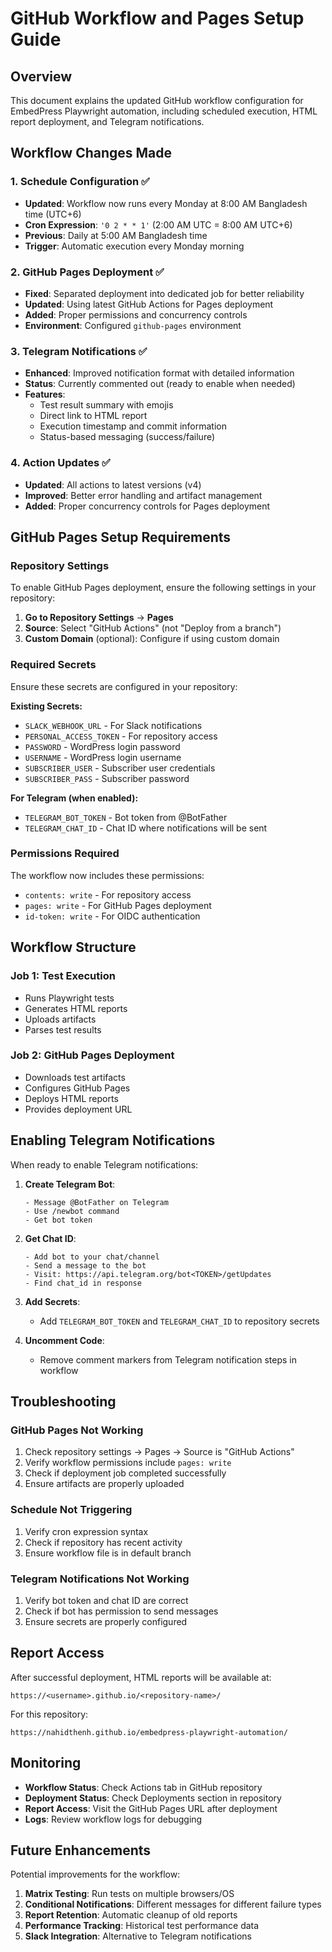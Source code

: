 # GitHub Workflow and Pages Setup Guide

## Overview
This document explains the updated GitHub workflow configuration for EmbedPress Playwright automation, including scheduled execution, HTML report deployment, and Telegram notifications.

## Workflow Changes Made

### 1. Schedule Configuration ✅
- **Updated**: Workflow now runs every Monday at 8:00 AM Bangladesh time (UTC+6)
- **Cron Expression**: `'0 2 * * 1'` (2:00 AM UTC = 8:00 AM UTC+6)
- **Previous**: Daily at 5:00 AM Bangladesh time
- **Trigger**: Automatic execution every Monday morning

### 2. GitHub Pages Deployment ✅
- **Fixed**: Separated deployment into dedicated job for better reliability
- **Updated**: Using latest GitHub Actions for Pages deployment
- **Added**: Proper permissions and concurrency controls
- **Environment**: Configured `github-pages` environment

### 3. Telegram Notifications ✅
- **Enhanced**: Improved notification format with detailed information
- **Status**: Currently commented out (ready to enable when needed)
- **Features**: 
  - Test result summary with emojis
  - Direct link to HTML report
  - Execution timestamp and commit information
  - Status-based messaging (success/failure)

### 4. Action Updates ✅
- **Updated**: All actions to latest versions (v4)
- **Improved**: Better error handling and artifact management
- **Added**: Proper concurrency controls for Pages deployment

## GitHub Pages Setup Requirements

### Repository Settings
To enable GitHub Pages deployment, ensure the following settings in your repository:

1. **Go to Repository Settings** → **Pages**
2. **Source**: Select "GitHub Actions" (not "Deploy from a branch")
3. **Custom Domain** (optional): Configure if using custom domain

### Required Secrets
Ensure these secrets are configured in your repository:

**Existing Secrets:**
- `SLACK_WEBHOOK_URL` - For Slack notifications
- `PERSONAL_ACCESS_TOKEN` - For repository access
- `PASSWORD` - WordPress login password
- `USERNAME` - WordPress login username
- `SUBSCRIBER_USER` - Subscriber user credentials
- `SUBSCRIBER_PASS` - Subscriber password

**For Telegram (when enabled):**
- `TELEGRAM_BOT_TOKEN` - Bot token from @BotFather
- `TELEGRAM_CHAT_ID` - Chat ID where notifications will be sent

### Permissions Required
The workflow now includes these permissions:
- `contents: write` - For repository access
- `pages: write` - For GitHub Pages deployment
- `id-token: write` - For OIDC authentication

## Workflow Structure

### Job 1: Test Execution
- Runs Playwright tests
- Generates HTML reports
- Uploads artifacts
- Parses test results

### Job 2: GitHub Pages Deployment
- Downloads test artifacts
- Configures GitHub Pages
- Deploys HTML reports
- Provides deployment URL

## Enabling Telegram Notifications

When ready to enable Telegram notifications:

1. **Create Telegram Bot**:
   ```
   - Message @BotFather on Telegram
   - Use /newbot command
   - Get bot token
   ```

2. **Get Chat ID**:
   ```
   - Add bot to your chat/channel
   - Send a message to the bot
   - Visit: https://api.telegram.org/bot<TOKEN>/getUpdates
   - Find chat_id in response
   ```

3. **Add Secrets**:
   - Add `TELEGRAM_BOT_TOKEN` and `TELEGRAM_CHAT_ID` to repository secrets

4. **Uncomment Code**:
   - Remove comment markers from Telegram notification steps in workflow

## Troubleshooting

### GitHub Pages Not Working
1. Check repository settings → Pages → Source is "GitHub Actions"
2. Verify workflow permissions include `pages: write`
3. Check if deployment job completed successfully
4. Ensure artifacts are properly uploaded

### Schedule Not Triggering
1. Verify cron expression syntax
2. Check if repository has recent activity
3. Ensure workflow file is in default branch

### Telegram Notifications Not Working
1. Verify bot token and chat ID are correct
2. Check if bot has permission to send messages
3. Ensure secrets are properly configured

## Report Access

After successful deployment, HTML reports will be available at:
```
https://<username>.github.io/<repository-name>/
```

For this repository:
```
https://nahidthenh.github.io/embedpress-playwright-automation/
```

## Monitoring

- **Workflow Status**: Check Actions tab in GitHub repository
- **Deployment Status**: Check Deployments section in repository
- **Report Access**: Visit the GitHub Pages URL after deployment
- **Logs**: Review workflow logs for debugging

## Future Enhancements

Potential improvements for the workflow:
1. **Matrix Testing**: Run tests on multiple browsers/OS
2. **Conditional Notifications**: Different messages for different failure types
3. **Report Retention**: Automatic cleanup of old reports
4. **Performance Tracking**: Historical test performance data
5. **Slack Integration**: Alternative to Telegram notifications
